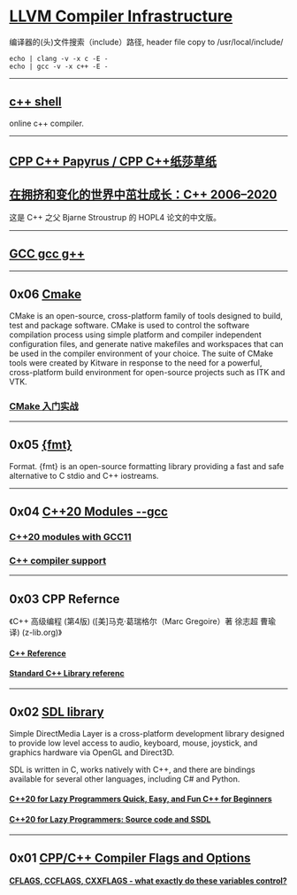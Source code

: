 # [LLVM Compiler Infrastructure](https://github.com/llvm/llvm-project)

编译器的(头)文件搜索（include）路径,  header file copy to /usr/local/include/

```
echo | clang -v -x c -E -
echo | gcc -v -x c++ -E -
```

---
## [c++ shell](https://cpp.sh)

online c++ compiler.


---
## [CPP C++ Papyrus / CPP C++纸莎草纸](https://caiorss.github.io/C-Cpp-Notes/)

## [在拥挤和变化的世界中茁壮成长：C++ 2006–2020](https://github.com/Cpp-Club/Cxx_HOPL4_zh)

这是 C++ 之父 Bjarne Stroustrup 的 HOPL4 论文的中文版。

---
## [GCC gcc g++](https://gcc.gnu.org/)

---
## 0x06 [Cmake](https://cmake.org/)

  CMake is an open-source, cross-platform family of tools designed to build, test and package software. CMake is used to control the software compilation process using simple platform and compiler independent configuration files, and generate native makefiles and workspaces that can be used in the compiler environment of your choice. The suite of CMake tools were created by Kitware in response to the need for a powerful, cross-platform build environment for open-source projects such as ITK and VTK.
    
### [CMake 入门实战](https://www.hahack.com/codes/cmake/)

---
## 0x05 [{fmt}](https://fmt.dev/)
  
  Format.  {fmt} is an open-source formatting library providing a fast and safe alternative to C stdio and C++ iostreams.


---
## 0x04 [C++20 Modules --gcc](https://gcc.gnu.org/onlinedocs/gcc/C_002b_002b-Modules.html)

### [C++20 modules with GCC11](https://blog.feabhas.com/2021/08/c20-modules-with-gcc11/)

### [C++ compiler support](https://en.cppreference.com/w/cpp/compiler_support)

---
## 0x03 CPP Refernce

《C++ 高级编程 (第4版) ([美]马克·葛瑞格尔（Marc Gregoire）著 徐志超 曹瑜 译) (z-lib.org)》

#### [C++ Reference ](https://en.cppreference.com)

#### [Standard C++ Library referenc](https://cplusplus.com/reference/)

---
## 0x02 [SDL library](https://www.libsdl.org/) 

Simple DirectMedia Layer is a cross-platform development library designed to provide low level access to audio, keyboard, mouse, joystick, and graphics hardware via OpenGL and Direct3D. 

SDL is written in C, works natively with C++, and there are bindings available for several other languages, including C# and Python. 

#### [C++20 for Lazy Programmers Quick, Easy, and Fun C++ for Beginners](https://doi.org/10.1007/978-1-4842-6306-8)

#### [C++20 for Lazy Programmers: Source code and SSDL](https://github.com/Apress/cpp20-for-lazy-programmers)

---
## 0x01 [CPP/C++ Compiler Flags and Options](https://caiorss.github.io/C-Cpp-Notes/compiler-flags-options.html)

#### [CFLAGS, CCFLAGS, CXXFLAGS - what exactly do these variables control?](https://newbedev.com/cflags-ccflags-cxxflags-what-exactly-do-these-variables-control)
